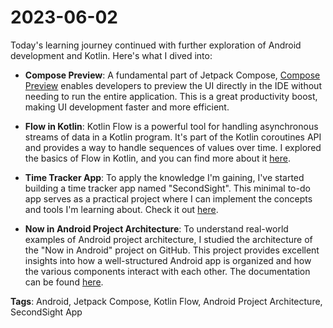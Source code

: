 # 2023-06-02

Today's learning journey continued with further exploration of Android development and Kotlin. Here's what I dived into:

- **Compose Preview**: A fundamental part of Jetpack Compose, [Compose Preview](https://developer.android.com/jetpack/compose/tooling/previews) enables developers to preview the UI directly in the IDE without needing to run the entire application. This is a great productivity boost, making UI development faster and more efficient.

- **Flow in Kotlin**: Kotlin Flow is a powerful tool for handling asynchronous streams of data in a Kotlin program. It's part of the Kotlin coroutines API and provides a way to handle sequences of values over time. I explored the basics of Flow in Kotlin, and you can find more about it [here](https://kotlinlang.org/api/kotlinx.coroutines/kotlinx-coroutines-core/kotlinx.coroutines.flow/-flow/).

- **Time Tracker App**: To apply the knowledge I'm gaining, I've started building a time tracker app named "SecondSight". This minimal to-do app serves as a practical project where I can implement the concepts and tools I'm learning about. Check it out [here](https://github.com/MjMoshiri/SecondSight).

- **Now in Android Project Architecture**: To understand real-world examples of Android project architecture, I studied the architecture of the "Now in Android" project on GitHub. This project provides excellent insights into how a well-structured Android app is organized and how the various components interact with each other. The documentation can be found [here](https://github.com/android/nowinandroid/blob/main/docs).

**Tags**: Android, Jetpack Compose, Kotlin Flow, Android Project Architecture, SecondSight App
